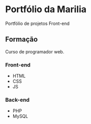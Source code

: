 <!-- .md = markdown, é linguagem mais fácil que HTML, porém mais limitada - utilizado mais para texto -->

# Portfólio da Marilia
Portfólio de projetos Front-end

## Formação

Curso de programador web.

### Front-end
- HTML
- CSS
- JS

### Back-end
- PHP
- MySQL